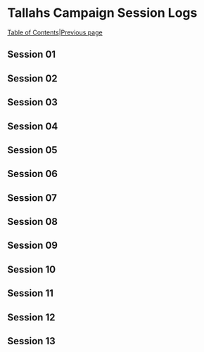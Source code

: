 # Tallahs Campaign Session Logs
[Table of Contents][TC]|[Previous page][I]

## Session 01

## Session 02

## Session 03

## Session 04

## Session 05

## Session 06

## Session 07

## Session 08

## Session 09

## Session 10

## Session 11

## Session 12

## Session 13







[TC]: README.md "Table of Contents"
[I]: Items.md "Items"
